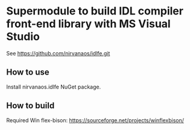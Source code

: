 # Supermodule to build IDL compiler front-end library with MS Visual Studio

See https://github.com/nirvanaos/idlfe.git

## How to use

Install nirvanaos.idlfe NuGet package.

## How to build

Required Win flex-bison: https://sourceforge.net/projects/winflexbison/
